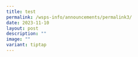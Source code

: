 ```yaml
---
title: test
permalink: /wsps-info/announcements/permalink3/
date: 2023-11-10
layout: post
description: ""
image: ""
variant: tiptap
---
```

